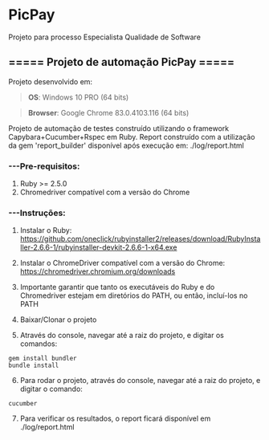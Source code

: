 # PicPay
Projeto para processo Especialista Qualidade de Software

## ===== Projeto de automação PicPay =====

Projeto desenvolvido em:
> **OS**: Windows 10 PRO (64 bits)

> **Browser**: Google Chrome 83.0.4103.116 (64 bits)

Projeto de automação de testes construído utilizando o framework Capybara+Cucumber+Rspec em Ruby.
Report construído com a utilização da gem 'report_builder' disponível após execução em: ./log/report.html


### ---Pre-requisitos: 
1) Ruby >= 2.5.0
2) Chromedriver compatível com a versão do Chrome


### ---Instruções:
1) Instalar o Ruby: https://github.com/oneclick/rubyinstaller2/releases/download/RubyInstaller-2.6.6-1/rubyinstaller-devkit-2.6.6-1-x64.exe

2) Instalar o ChromeDriver compatível com a versão do Chrome: https://chromedriver.chromium.org/downloads

3) Importante garantir que tanto os executáveis do Ruby e do Chromedriver estejam em diretórios do PATH, ou então, incluí-los no PATH

4) Baixar/Clonar o projeto

5) Através do console, navegar até a raiz do projeto, e digitar os comandos:
```
gem install bundler
bundle install
```

6) Para rodar o projeto, através do console, navegar até a raiz do projeto, e digitar o comando:
```
cucumber
```

7) Para verificar os resultados, o report ficará disponível em ./log/report.html
